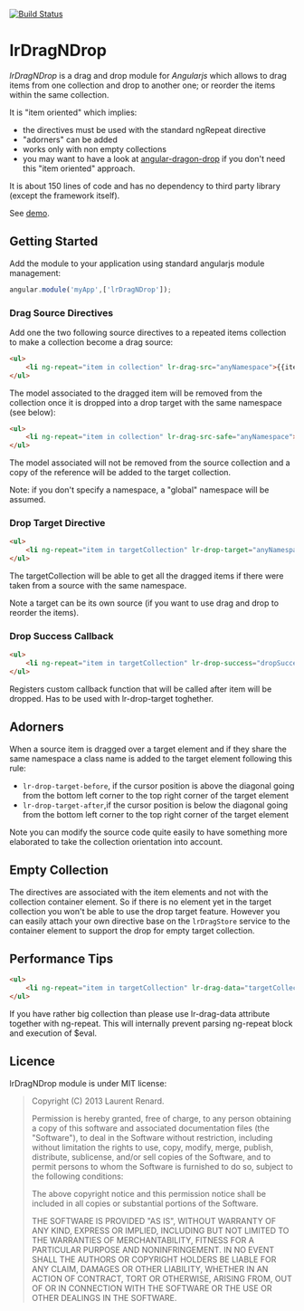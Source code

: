 [![Build Status](https://travis-ci.org/lorenzofox3/lrDragNDrop.svg?branch=master)](https://travis-ci.org/lorenzofox3/lrDragNDrop)

# lrDragNDrop

*lrDragNDrop* is a drag and drop module for *Angularjs* which allows to drag items from one collection and drop to another one; or reorder the items within the same collection.

It is "item oriented" which implies:
  * the directives must be used with the standard ngRepeat directive
  * "adorners" can be added
  * works only with non empty collections
  * you may want to have a look at [angular-dragon-drop](https://github.com/btford/angular-dragon-drop) if you don't need this "item oriented" approach.
   
  
It is about 150 lines of code and has no dependency to third party library (except the framework itself).

See [demo](http://lorenzofox3.github.io/lrDragNDrop/).

## Getting Started

Add the module to your application using standard angularjs module management:
```javascript
angular.module('myApp',['lrDragNDrop']);
```
### Drag Source Directives

Add one the two following source directives to a repeated items collection to make a collection become a drag source:

```html
<ul>
    <li ng-repeat="item in collection" lr-drag-src="anyNamespace">{{item}}</li>
</ul>
```

The model associated to the dragged item will be removed from the collection once it is dropped into a drop target with the same namespace (see below):

```html
<ul>
    <li ng-repeat="item in collection" lr-drag-src-safe="anyNamespace">{{item}}</li>
</ul>
```

The model associated will not be removed from the source collection and a copy of the reference will be added to the target collection.

Note: if you don't specify a namespace, a "global" namespace will be assumed.

### Drop Target Directive

```html
<ul>
    <li ng-repeat="item in targetCollection" lr-drop-target="anyNamespace">{{item}}</li>
</ul>
```
The targetCollection will be able to get all the dragged items if there were taken from a source with the same namespace.

Note a target can be its own source (if you want to use drag and drop to reorder the items).

### Drop Success Callback

```html
<ul>
    <li ng-repeat="item in targetCollection" lr-drop-success="dropSuccess(e, item, collection)">{{item}}</li>
</ul>
```
Registers custom callback function that will be called after item will be dropped. Has to be used with lr-drop-target toghether.

## Adorners

When a source item is dragged over a target element and if they share the same namespace a class name is added to the target element following this rule:
* ``lr-drop-target-before``, if the cursor position is above the diagonal going from the bottom left corner to the top right corner of the target element
* ``lr-drop-target-after``,if the cursor position is below the diagonal going from the bottom left corner to the top right corner of the target element

Note you can modify the source code quite easily to have something more elaborated to take the collection orientation into account.

## Empty Collection
The directives are associated with the item elements and not with the collection container element. So if there is no element yet in the target collection you won't be able to use the drop target feature.
However you can easily attach your own directive base on the ``lrDragStore`` service to the container element to support the drop for empty target collection.

## Performance Tips

```html
<ul>
    <li ng-repeat="item in targetCollection" lr-drag-data="targetCollection">{{item}}</li>
</ul>
```

If you have rather big collection than please use lr-drag-data attribute together with ng-repeat. This will internally prevent 
parsing ng-repeat block and execution of $eval.

## Licence

lrDragNDrop module is under MIT license:

> Copyright (C) 2013 Laurent Renard.
>
> Permission is hereby granted, free of charge, to any person
> obtaining a copy of this software and associated documentation files
> (the "Software"), to deal in the Software without restriction,
> including without limitation the rights to use, copy, modify, merge,
> publish, distribute, sublicense, and/or sell copies of the Software,
> and to permit persons to whom the Software is furnished to do so,
> subject to the following conditions:
>
> The above copyright notice and this permission notice shall be
> included in all copies or substantial portions of the Software.
>
> THE SOFTWARE IS PROVIDED "AS IS", WITHOUT WARRANTY OF ANY KIND,
> EXPRESS OR IMPLIED, INCLUDING BUT NOT LIMITED TO THE WARRANTIES OF
> MERCHANTABILITY, FITNESS FOR A PARTICULAR PURPOSE AND
> NONINFRINGEMENT. IN NO EVENT SHALL THE AUTHORS OR COPYRIGHT HOLDERS
> BE LIABLE FOR ANY CLAIM, DAMAGES OR OTHER LIABILITY, WHETHER IN AN
> ACTION OF CONTRACT, TORT OR OTHERWISE, ARISING FROM, OUT OF OR IN
> CONNECTION WITH THE SOFTWARE OR THE USE OR OTHER DEALINGS IN THE
> SOFTWARE.
